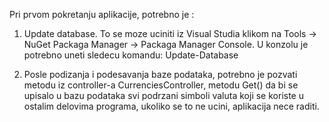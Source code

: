 Pri prvom pokretanju aplikacije, potrebno je :
1) Update database. To se moze uciniti iz Visual Studia klikom na Tools -> NuGet Packaga Manager -> Packaga Manager Console. U konzolu je potrebno uneti sledecu komandu:
Update-Database

2) Posle podizanja i podesavanja baze podataka, potrebno je pozvati metodu iz controller-a CurrenciesController, metodu Get() da bi se upisalo u bazu podataka svi podrzani simboli valuta
 koji se koriste u ostalim delovima programa, ukoliko se to ne ucini, aplikacija nece raditi.
